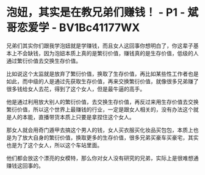 # 泡妞，其实是在教兄弟们赚钱！ - P1 - 斌哥恋爱学 - BV1Bc41177WX

兄弟们其实你们跟我学泡妞就是学赚钱，而且女人这回事你想明白了，你这辈子基本上不会缺钱，因为泡妞本质上真的是繁衍价值，赚钱真的是生存价值，低级的人通过繁衍价值去交换生存价值。

比如说这个太监就是放弃了繁衍价值，换取了生存价值，再比如某些性工作者也是如此，而中级的人是通过先获取生存价值，再来交换繁衍价值，就像很多兄弟赚了很多钱给女人去花，得到了这个女人，但是最牛逼的高手。

他是通过利用放大别人的繁衍价值，去交换生存价值，再反过来用生存价值去交换繁衍价值，所以这个世界上最赚钱的行业，一定是跟女人相关的，没有办法这个就是人的本能，直播带货本质上只要是拿捏住这个女人。

那女人就会用奇门遁甲去搞这个男人的钱，女人买衣服买化妆品买包包，本质上也是为了放大自身的繁衍价值，换取更多的生存价值，很多兄弟买豪车买豪宅，其实也是为了这个女人，所以这个车站里面。

他们都会放这个漂亮的女模特，那么你对女人没有研究的兄弟，实际上是很难想通赚钱这回事的。